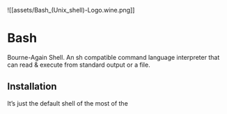 ![[assets/Bash_(Unix_shell)-Logo.wine.png]]
# Bash
Bourne-Again Shell.
An sh compatible command language interpreter that can read & execute from standard output or a file.

## Installation
It’s just the default shell of the most of the 